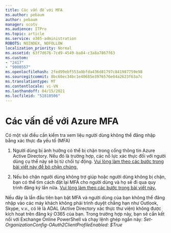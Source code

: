 ```yaml
---
title: Các vấn đề với MFA
ms.author: pebaum
author: pebaum
manager: scotv
ms.audience: ITPro
ms.topic: article
ms.service: o365-administration
ROBOTS: NOINDEX, NOFOLLOW
localization_priority: Normal
ms.assetid: 63f7d676-7cd9-4549-ba84-c3a8a7867f63
ms.custom:
- "2417"
- "9000557"
ms.openlocfilehash: 2fed99ebf553a9bfda436d81797c841987759e98
ms.sourcegitcommit: 8bc60ec34bc1e40685e3976576e04a2623f63a7c
ms.translationtype: MT
ms.contentlocale: vi-VN
ms.lasthandoff: 04/15/2021
ms.locfileid: "51810506"
---
```

# <a name="issues-with-azure-mfa"></a>Các vấn đề với Azure MFA
Có một vài điều cần kiểm tra xem liệu người dùng không thể đăng nhập bằng xác thực đa yếu tố (MFA)

1. Người dùng bị ảnh hưởng có thể bị chặn trong cổng thông tin Azure Active Directory. Nếu đó là trường hợp, các nỗ lực xác thực đối với người dùng cụ thể này sẽ bị từ chối tự động. [Vui lòng làm theo các bước trong bài viết này để bỏ chặn chúng.](https://docs.microsoft.com/azure/active-directory/authentication/howto-mfa-mfasettings#block-and-unblock-users)

2. Nếu bỏ chặn người dùng không trợ giúp hoặc người dùng không bị chặn, bạn có thể tìm cách đặt lại MFA cho người dùng và họ sẽ đi qua quy trình đăng ký lần nữa. [Vui lòng làm theo các bước trong bài viết này.](https://docs.microsoft.com/azure/active-directory/authentication/howto-mfa-userdevicesettings#require-users-to-provide-contact-methods-again)

Nếu đây là lần đầu tiên bạn bật MFA và người dùng của bạn không thể đăng nhập vào các máy khách không phải trình duyệt chẳng hạn như Outlook, Skype, v.v., có lẽ là ADAL (Active Directory xác thực thư viện) không được kích hoạt trên đăng ký O365 của bạn. Trong trường hợp này, bạn sẽ cần kết nối với Exchange Online PowerShell và chạy lệnh ghép ngắn này:  *Set-OrganizationConfig-OAuth2ClientProfileEnabled: $True*